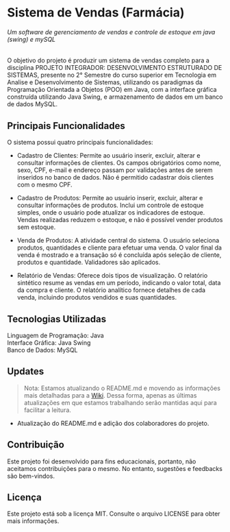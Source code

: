 # Sistema de Vendas (Farmácia)

###### Um software de gerenciamento de vendas e controle de estoque em java (swing) e mySQL

O objetivo do projeto é produzir um sistema de vendas completo para a disciplina PROJETO INTEGRADOR: DESENVOLVIMENTO ESTRUTURADO DE SISTEMAS, presente no 2° Semestre do curso superior em Tecnologia em Analise e Desenvolvimento de Sistemas, utilizando os paradigmas da Programação Orientada a Objetos (POO) em Java, com a interface gráfica construída utilizando Java Swing, e armazenamento de dados em um banco de dados MySQL.

## Principais Funcionalidades 
O sistema possui quatro principais funcionalidades:

- Cadastro de Clientes: Permite ao usuário inserir, excluir, alterar e consultar informações de clientes. Os campos obrigatórios como nome, sexo, CPF, e-mail e endereço passam por validações antes de serem inseridos no banco de dados. Não é permitido cadastrar dois clientes com o mesmo CPF.

- Cadastro de Produtos: Permite ao usuário inserir, excluir, alterar e consultar informações de produtos. Inclui um controle de estoque simples, onde o usuário pode atualizar os indicadores de estoque. Vendas realizadas reduzem o estoque, e não é possível vender produtos sem estoque.

- Venda de Produtos: A atividade central do sistema. O usuário seleciona produtos, quantidades e cliente para efetuar uma venda. O valor final da venda é mostrado e a transação só é concluída após seleção de cliente, produtos e quantidade. Validadores são aplicados.

- Relatório de Vendas: Oferece dois tipos de visualização. O relatório sintético resume as vendas em um período, indicando o valor total, data da compra e cliente. O relatório analítico fornece detalhes de cada venda, incluindo produtos vendidos e suas quantidades.

## Tecnologias Utilizadas
Linguagem de Programação: Java  
Interface Gráfica: Java Swing  
Banco de Dados: MySQL  

## Updates

> Nota: Estamos atualizando o README.md e movendo as informações mais detalhadas para a [Wiki](https://github.com/EcthorSilva/Farmacia/wiki). Dessa forma, apenas as últimas atualizações em que estamos trabalhando serão mantidas aqui para facilitar a leitura.

- Atualização do README.md e adição dos colaboradores do projeto.

## Contribuição
Este projeto foi desenvolvido para fins educacionais, portanto, não aceitamos contribuições para o mesmo. No entanto, sugestões e feedbacks são bem-vindos.

## Licença
Este projeto está sob a licença MIT. Consulte o arquivo LICENSE para obter mais informações.
